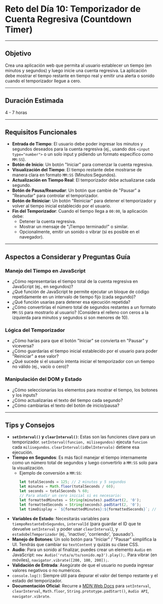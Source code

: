 # Reto del Día 10: Temporizador de Cuenta Regresiva (Countdown Timer)

---

## Objetivo

Crea una aplicación web que permita al usuario establecer un tiempo (en minutos y segundos) y luego inicie una cuenta regresiva. La aplicación debe mostrar el tiempo restante en tiempo real y emitir una alerta o sonido cuando el temporizador llegue a cero.

---

## Duración Estimada

4 - 7 horas

---

## Requisitos Funcionales

* **Entrada de Tiempo**: El usuario debe poder ingresar los minutos y segundos deseados para la cuenta regresiva (ej., usando dos `<input type="number">` o un solo input y pidiendo un formato específico como `MM:SS`).
* **Botón de Inicio**: Un botón "Iniciar" para comenzar la cuenta regresiva.
* **Visualización del Tiempo**: El tiempo restante debe mostrarse de manera clara en formato `MM:SS` (Minutos:Segundos).
* **Actualización en Tiempo Real**: El temporizador debe actualizarse cada segundo.
* **Botón de Pausa/Reanudar**: Un botón que cambie de "Pausar" a "Reanudar" para controlar el temporizador.
* **Botón de Reiniciar**: Un botón "Reiniciar" para detener el temporizador y volver al tiempo inicial establecido por el usuario.
* **Fin del Temporizador**: Cuando el tiempo llega a `00:00`, la aplicación debe:
    * Detener la cuenta regresiva.
    * Mostrar un mensaje de "¡Tiempo terminado!" o similar.
    * Opcionalmente, emitir un sonido o vibrar (si es posible en el navegador).

---

## Aspectos a Considerar y Preguntas Guía

### Manejo del Tiempo en JavaScript

* ¿Cómo representarías el tiempo total de la cuenta regresiva en JavaScript (ej., en segundos)?
* ¿Qué función de JavaScript te permite ejecutar un bloque de código repetidamente en un intervalo de tiempo fijo (cada segundo)?
* ¿Qué función usarías para detener esa ejecución repetida?
* ¿Cómo convertirías el número total de segundos restantes a un formato `MM:SS` para mostrarlo al usuario? (Considera el relleno con ceros a la izquierda para minutos y segundos si son menores de 10).

### Lógica del Temporizador

* ¿Cómo harías para que el botón "Iniciar" se convierta en "Pausar" y viceversa?
* ¿Cómo guardarías el tiempo inicial establecido por el usuario para poder "Reiniciar" a ese valor?
* ¿Qué sucede si el usuario intenta iniciar el temporizador con un tiempo no válido (ej., vacío o cero)?

### Manipulación del DOM y Estado

* ¿Cómo seleccionarías los elementos para mostrar el tiempo, los botones y los inputs?
* ¿Cómo actualizarías el texto del tiempo cada segundo?
* ¿Cómo cambiarías el texto del botón de inicio/pausa?

---

## Tips y Consejos

* **`setInterval()` y `clearInterval()`**: Estas son las funciones clave para un temporizador. `setInterval(funcion, milisegundos)` ejecuta `funcion` cada `milisegundos`. `clearInterval(idDelIntervalo)` detiene esa ejecución.
* **Tiempo en Segundos**: Es más fácil manejar el tiempo internamente como un número total de segundos y luego convertirlo a `MM:SS` solo para la visualización.
    * Ejemplo de conversión a `MM:SS`:
        ```javascript
        let totalSeconds = 125; // 2 minutos y 5 segundos
        let minutes = Math.floor(totalSeconds / 60);
        let seconds = totalSeconds % 60;
        // Para añadir un cero inicial si es necesario:
        let formattedMinutes = String(minutes).padStart(2, '0');
        let formattedSeconds = String(seconds).padStart(2, '0');
        let timeDisplay = `${formattedMinutes}:${formattedSeconds}`; // "02:05"
        ```
* **Variables de Estado**: Necesitarás variables para `tiempoRestanteEnSegundos`, `intervalId` (para guardar el ID que te devuelve `setInterval` y poder usar `clearInterval`), y `estadoDelTemporizador` (ej., 'inactivo', 'corriendo', 'pausado').
* **Manejo de Botones**: Un solo botón para "Iniciar" / "Pausar" simplifica la UI. Tendrás que cambiar su `textContent` y quizás su clase CSS.
* **Audio**: Para un sonido al finalizar, puedes crear un elemento `Audio` en JavaScript: `new Audio('ruta/a/tu/sonido.mp3').play();`. Para vibrar (en móviles), `navigator.vibrate([200, 100, 200]);`.
* **Validación de Entrada**: Asegúrate de que el usuario no pueda ingresar valores negativos o no numéricos.
* `console.log()`: Siempre útil para depurar el valor del tiempo restante y el estado del temporizador.
* **Documentación Oficial**: Recurre a [MDN Web Docs](https://developer.mozilla.org/es/) para `setInterval`, `clearInterval`, `Math.floor`, `String.prototype.padStart()`, `Audio API`, `navigator.vibrate`.